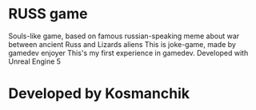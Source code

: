# RUSS game

Souls-like game, based on famous russian-speaking meme about war between ancient Russ and Lizards aliens
This is joke-game, made by gamedev enjoyer
This's my first experience in gamedev.
Developed with Unreal Engine 5

# Developed by Kosmanchik
